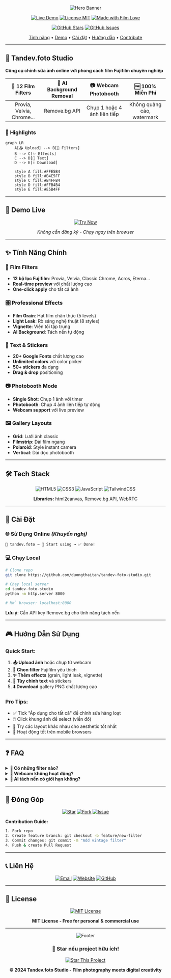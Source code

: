 <div align="center">

![Hero Banner](https://capsule-render.vercel.app/api?type=waving&color=gradient&customColorList=12,26,16,27,20&height=280&section=header&text=Tandev.foto%20Studio&fontSize=65&fontColor=fff&animation=fadeIn&fontAlignY=35&desc=Chỉnh%20sửa%20ảnh%20với%20phong%20cách%20Fujifilm%20-%20Tạo%20photobooth%20online&descAlignY=52&descSize=20)

[![Live Demo](https://img.shields.io/badge/Live%20Demo-tandev.foto-FF6B6B?style=for-the-badge&logo=vercel&logoColor=white)](https://tandev.foto)
[![License MIT](https://img.shields.io/badge/License-MIT-00D084?style=for-the-badge&logo=opensourceinitiative&logoColor=white)](LICENSE)
[![Made with Film Love](https://img.shields.io/badge/Made%20with%20📸-Film%20Love-FFD700?style=for-the-badge)](https://github.com/duongthaitan)

[![GitHub Stars](https://img.shields.io/github/stars/duongthaitan/tandev-foto-studio?style=social&logo=github)](https://github.com/duongthaitan/tandev-foto-studio/stargazers)
[![GitHub Issues](https://img.shields.io/github/issues/duongthaitan/tandev-foto-studio?style=social&logo=github)](https://github.com/duongthaitan/tandev-foto-studio/issues)

<p align="center">
  <a href="#-tính-năng-chính">Tính năng</a> •
  <a href="#-demo-live">Demo</a> •
  <a href="#-cài-đặt">Cài đặt</a> •
  <a href="#-hướng-dẫn-sử-dụng">Hướng dẫn</a> •
  <a href="#-đóng-góp">Contribute</a>
</p>

</div>

---

## 🎯 **Tandev.foto Studio**

**Công cụ chỉnh sửa ảnh online với phong cách film Fujifilm chuyên nghiệp**

<div align="center">

| 📸 **12 Film Filters** | 🤖 **AI Background Removal** | 📷 **Webcam Photobooth** | 🆓 **100% Miễn Phí** |
|:---:|:---:|:---:|:---:|
| Provia, Velvia, Chrome... | Remove.bg API | Chụp 1 hoặc 4 ảnh liên tiếp | Không quảng cáo, watermark |

</div>

### 🌟 **Highlights**

```mermaid
graph LR
    A[📤 Upload] --> B[🎨 Filters]
    B --> C[✨ Effects]
    C --> D[📝 Text]
    D --> E[⬇️ Download]
    
    style A fill:#FFE5B4
    style B fill:#B4E5FF
    style C fill:#B4FFB4
    style D fill:#FFB4B4
    style E fill:#E5B4FF
```

---

## 🚀 **Demo Live**

<div align="center">

[![Try Now](https://img.shields.io/badge/🌐%20TRY%20NOW-tandev.foto-FF6B6B?style=for-the-badge&logo=googlechrome&logoColor=white)](https://tandev.foto)

*Không cần đăng ký - Chạy ngay trên browser*

</div>

---

## ✨ **Tính Năng Chính**

### 🎨 **Film Filters**
- **12 bộ lọc Fujifilm**: Provia, Velvia, Classic Chrome, Acros, Eterna...
- **Real-time preview** với chất lượng cao
- **One-click apply** cho tất cả ảnh

### 🎛️ **Professional Effects**  
- **Film Grain**: Hạt film chân thực (5 levels)
- **Light Leak**: Rò sáng nghệ thuật (8 styles)
- **Vignette**: Viền tối tập trung
- **AI Background**: Tách nền tự động

### 📝 **Text & Stickers**
- **20+ Google Fonts** chất lượng cao
- **Unlimited colors** với color picker
- **50+ stickers** đa dạng
- **Drag & drop** positioning

### 📷 **Photobooth Mode**
- **Single Shot**: Chụp 1 ảnh với timer
- **Photobooth**: Chụp 4 ảnh liên tiếp tự động
- **Webcam support** với live preview

### 🖼️ **Gallery Layouts**
- **Grid**: Lưới ảnh classic
- **Filmstrip**: Dải film ngang
- **Polaroid**: Style instant camera
- **Vertical**: Dải dọc photobooth

---

## 🛠️ **Tech Stack**

<div align="center">

![HTML5](https://img.shields.io/badge/HTML5-E34F26?style=flat-square&logo=html5&logoColor=white)
![CSS3](https://img.shields.io/badge/CSS3-1572B6?style=flat-square&logo=css3&logoColor=white)
![JavaScript](https://img.shields.io/badge/JavaScript-F7DF1E?style=flat-square&logo=javascript&logoColor=black)
![TailwindCSS](https://img.shields.io/badge/Tailwind-06B6D4?style=flat-square&logo=tailwindcss&logoColor=white)

**Libraries:** html2canvas, Remove.bg API, WebRTC

</div>

---

## 🚀 **Cài Đặt**

### 🌐 **Sử Dụng Online** *(Khuyến nghị)*
```bash
🔗 tandev.foto → 📸 Start using → ✅ Done!
```

### 💻 **Chạy Local**
```bash
# Clone repo
git clone https://github.com/duongthaitan/tandev-foto-studio.git

# Chạy local server
cd tandev-foto-studio
python -m http.server 8000

# Mở browser: localhost:8000
```

**Lưu ý**: Cần API key Remove.bg cho tính năng tách nền

---

## 🎮 **Hướng Dẫn Sử Dụng**

### **Quick Start:**
1. **📤 Upload ảnh** hoặc chụp từ webcam
2. **🎨 Chọn filter** Fujifilm yêu thích  
3. **✨ Thêm effects** (grain, light leak, vignette)
4. **📝 Tùy chỉnh text** và stickers
5. **⬇️ Download** gallery PNG chất lượng cao

### **Pro Tips:**
- ✅ Tick "Áp dụng cho tất cả" để chỉnh sửa hàng loạt
- 🖱️ Click khung ảnh để select (viền đỏ)
- 🎨 Try các layout khác nhau cho aesthetic tốt nhất
- 📱 Hoạt động tốt trên mobile browsers

---

## ❓ **FAQ**

<details>
<summary><b>🎨 Có những filter nào?</b></summary>

**12 Fujifilm Filters:**
- Provia (Natural & Vibrant)
- Velvia (Super Saturated)  
- Classic Chrome (Cool Vintage)
- Acros (B&W Film)
- Eterna (Cinema Look)
- + 7 filters khác

</details>

<details>
<summary><b>📸 Webcam không hoạt động?</b></summary>

- Allow camera permission trong browser
- Thử refresh page và allow lại
- Check Settings > Camera permissions
- Thử browser khác (Chrome recommended)

</details>

<details>
<summary><b>🤖 AI tách nền có giới hạn không?</b></summary>

- Free: 50 requests/month (Remove.bg API)
- Accuracy: ~90% với ảnh chất lượng tốt
- Hoạt động tốt với: portraits, objects rõ nét
- Khó với: tóc mỏng, nền phức tạp

</details>

---

## 🤝 **Đóng Góp**

<div align="center">

[![Star](https://img.shields.io/badge/⭐%20Star-Support%20Project-FFD700?style=for-the-badge)](https://github.com/duongthaitan/tandev-foto-studio/stargazers)
[![Fork](https://img.shields.io/badge/🔱%20Fork-Contribute-4285F4?style=for-the-badge)](https://github.com/duongthaitan/tandev-foto-studio/fork)
[![Issue](https://img.shields.io/badge/🐛%20Issue-Report%20Bug-FF4444?style=for-the-badge)](https://github.com/duongthaitan/tandev-foto-studio/issues)

</div>

**Contribution Guide:**
```bash
1. Fork repo
2. Create feature branch: git checkout -b feature/new-filter
3. Commit changes: git commit -m "Add vintage filter"
4. Push & create Pull Request
```

---

## 📞 **Liên Hệ**

<div align="center">

[![Email](https://img.shields.io/badge/📧%20Email-duongthaitan.dev@gmail.com-EA4335?style=for-the-badge&logo=gmail&logoColor=white)](mailto:duongthaitan.dev@gmail.com)
[![Website](https://img.shields.io/badge/🌐%20Website-tandev.foto-4285F4?style=for-the-badge&logo=googlechrome&logoColor=white)](https://tandev.foto)
[![GitHub](https://img.shields.io/badge/💻%20GitHub-@duongthaitan-181717?style=for-the-badge&logo=github&logoColor=white)](https://github.com/duongthaitan)

</div>

---

## 📜 **License**

<div align="center">

[![MIT License](https://img.shields.io/badge/License-MIT-00D084?style=for-the-badge&logo=opensourceinitiative&logoColor=white)](LICENSE)

**MIT License - Free for personal & commercial use**

</div>

---

<div align="center">

![Footer](https://capsule-render.vercel.app/api?type=waving&color=gradient&customColorList=12,26,16,27,20&height=150&section=footer&text=Made%20with%20📸%20&%20❤️&fontSize=35&fontColor=fff&animation=fadeIn&fontAlignY=60)

### 📸 **Star nếu project hữu ích!**

[![Star This Project](https://img.shields.io/github/stars/duongthaitan/tandev-foto-studio?style=social&logo=github)](https://github.com/duongthaitan/tandev-foto-studio)

**© 2024 Tandev.foto Studio - Film photography meets digital creativity**

</div>
